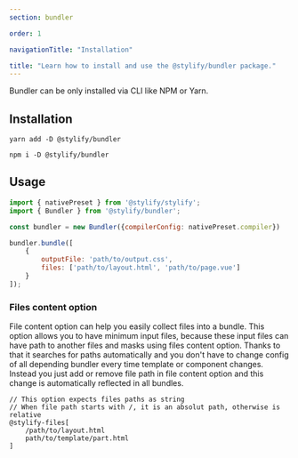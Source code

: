 ```yaml
---
section: bundler

order: 1

navigationTitle: "Installation"

title: "Learn how to install and use the @stylify/bundler package."
---
```


Bundler can be only installed via CLI like NPM or Yarn.

## Installation

```
yarn add -D @stylify/bundler

npm i -D @stylify/bundler
```

## Usage

```js
import { nativePreset } from '@stylify/stylify';
import { Bundler } from '@stylify/bundler';

const bundler = new Bundler({compilerConfig: nativePreset.compiler})

bundler.bundle([
	{
		outputFile: 'path/to/output.css',
		files: ['path/to/layout.html', 'path/to/page.vue']
	}
]);
```

### Files content option

File content option can help you easily collect files into a bundle.
This option allows you to have minimum input files, because these input files can have path to another files and masks using files content option. Thanks to that it searches for paths automatically and you don't have to change config of all depending bundler every time template or component changes. Instead you just add or remove file path in file content option and this change is automatically reflected in all bundles.

<note><template>
For more information about content options see [compiler documentation](/docs/stylify/compiler#contentoptionsprocessors).
</template></note>

<!-- <stylify-ignore> -->
```
// This option expects files paths as string
// When file path starts with /, it is an absolut path, otherwise is relative
@stylify-files[
	/path/to/layout.html
	path/to/template/part.html
]
```
<!-- </stylify-ignore> -->
